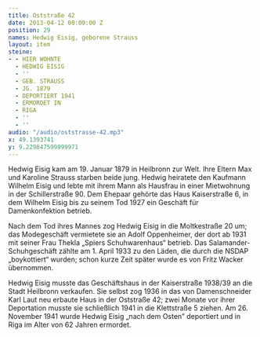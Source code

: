 ```yaml
---
title: Oststraße 42
date: 2013-04-12 00:00:00 Z
position: 29
names: Hedwig Eisig, geborene Strauss
layout: item
steine:
- - HIER WOHNTE
  - HEDWIG EISIG
  - ''
  - GEB. STRAUSS
  - JG. 1879
  - DEPORTIERT 1941
  - ERMORDET IN
  - RIGA
  - ''
  - ''
audio: "/audio/oststrasse-42.mp3"
x: 49.1393741
y: 9.229847599999971
---
```


Hedwig Eisig kam am 19. Januar 1879 in Heilbronn zur Welt. Ihre Eltern Max und Karoline Strauss starben beide jung. Hedwig heiratete den Kaufmann Wilhelm Eisig und lebte mit ihrem Mann als Hausfrau in einer Mietwohnung in der Schillerstraße 90. Dem Ehepaar gehörte das Haus Kaiserstraße 6, in dem Wilhelm Eisig bis zu seinem Tod 1927 ein Geschäft für Damenkonfektion betrieb.

Nach dem Tod ihres Mannes zog Hedwig Eisig in die Moltkestraße 20 um; das Modegeschäft vermietete sie an Adolf Oppenheimer, der dort ab 1931 mit seiner Frau Thekla „Spiers Schuhwarenhaus“ betrieb. Das Salamander-Schuhgeschäft zählte am 1. April 1933 zu den Läden, die durch die NSDAP „boykottiert“ wurden; schon kurze Zeit später wurde es von Fritz Wacker übernommen.

Hedwig Eisig musste das Geschäftshaus in der Kaiserstraße 1938/39 an die Stadt Heilbronn verkaufen. Sie selbst zog 1936 in das von Damenschneider Karl Laut neu erbaute Haus in der Oststraße 42; zwei Monate vor ihrer Deportation musste sie schließlich 1941 in die Klettstraße 5 ziehen. Am 26. November 1941 wurde Hedwig Eisig „nach dem Osten” deportiert und in Riga im Alter von 62 Jahren ermordet.